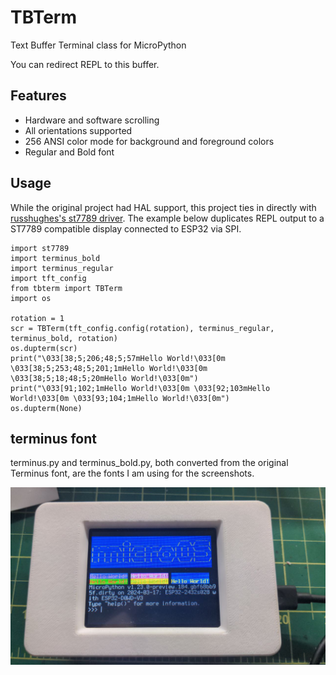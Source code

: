 # TBTerm

Text Buffer Terminal class for MicroPython

You can redirect REPL to this buffer.

## Features

- Hardware and software scrolling
- All orientations supported
- 256 ANSI color mode for background and foreground colors
- Regular and Bold font


## Usage

While the original project had HAL support, this project ties in directly with [russhughes's st7789 driver](https://github.com/russhughes/st7789_mpy).
The example below duplicates REPL output to a ST7789 compatible display connected to ESP32 via SPI.
```
import st7789
import terminus_bold
import terminus_regular 
import tft_config
from tbterm import TBTerm
import os

rotation = 1
scr = TBTerm(tft_config.config(rotation), terminus_regular, terminus_bold, rotation)
os.dupterm(scr)
print("\033[38;5;206;48;5;57mHello World!\033[0m \033[38;5;253;48;5;201;1mHello World!\033[0m \033[38;5;18;48;5;20mHello World!\033[0m")
print("\033[91;102;1mHello World!\033[0m \033[92;103mHello World!\033[0m \033[93;104;1mHello World!\033[0m")
os.dupterm(None)
```

## terminus font

terminus.py and terminus_bold.py, both converted from the original Terminus font, are the fonts I am using for the screenshots.

![ESP32-display](assets/esp32_01.jpg)

